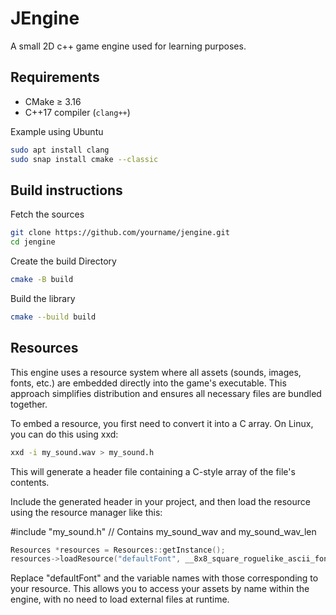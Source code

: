 # JEngine

A small 2D c++ game engine used for learning purposes.


## Requirements

- CMake ≥ 3.16
- C++17 compiler (`clang++`)

Example using Ubuntu
```bash
sudo apt install clang
sudo snap install cmake --classic
```

## Build instructions

Fetch the sources
```bash
git clone https://github.com/yourname/jengine.git
cd jengine
```

Create the build Directory
``` bash
cmake -B build
```

Build the library
``` bash
cmake --build build
```

## Resources
This engine uses a resource system where all assets (sounds, images, fonts, etc.) are embedded directly into the game's executable. This approach simplifies distribution and ensures all necessary files are bundled together.

To embed a resource, you first need to convert it into a C array. On Linux, you can do this using xxd:

```bash
xxd -i my_sound.wav > my_sound.h
```

This will generate a header file containing a C-style array of the file's contents.

Include the generated header in your project, and then load the resource using the resource manager like this:

#include "my_sound.h" // Contains my_sound_wav and my_sound_wav_len

```c++
Resources *resources = Resources::getInstance();
resources->loadResource("defaultFont", __8x8_square_roguelike_ascii_font_ttf, __8x8_square_roguelike_ascii_font_ttf_len);
```

Replace "defaultFont" and the variable names with those corresponding to your resource. This allows you to access your assets by name within the engine, with no need to load external files at runtime.
